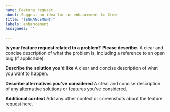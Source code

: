 ```yaml
---
name: Feature request
about: Suggest an idea for an enhancement to Crow
title: "[ENHANCEMENT]"
labels: enhancement
assignees: ''

---
```


**Is your feature request related to a problem? Please describe.**
A clear and concise description of what the problem is, including a reference to an open bug (if applicable).

**Describe the solution you'd like**
A clear and concise description of what you want to happen.

**Describe alternatives you've considered**
A clear and concise description of any alternative solutions or features you've considered.

**Additional context**
Add any other context or screenshots about the feature request here.

